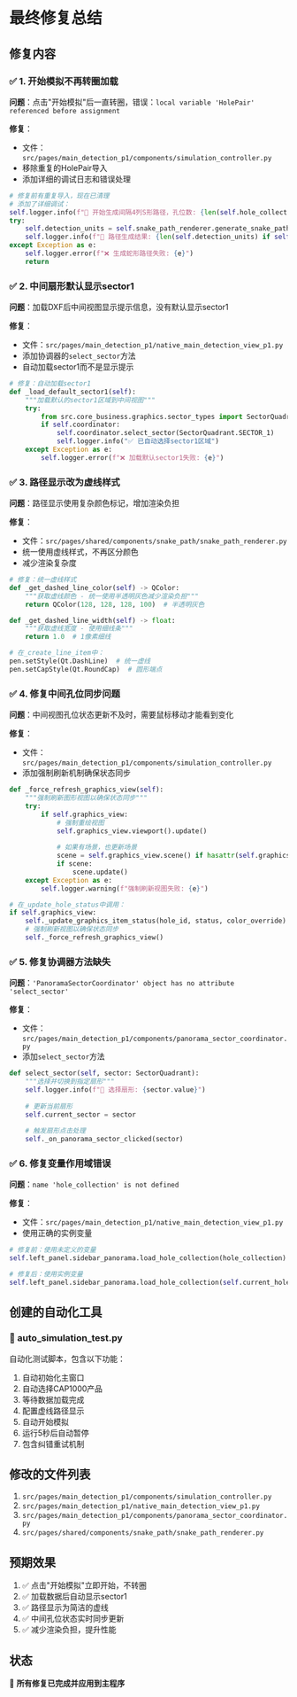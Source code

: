 # 最终修复总结

## 修复内容

### ✅ 1. 开始模拟不再转圈加载
**问题**：点击"开始模拟"后一直转圈，错误：`local variable 'HolePair' referenced before assignment`

**修复**：
- 文件：`src/pages/main_detection_p1/components/simulation_controller.py`
- 移除重复的HolePair导入
- 添加详细的调试日志和错误处理

```python
# 修复前有重复导入，现在已清理
# 添加了详细调试：
self.logger.info(f"🐍 开始生成间隔4列S形路径，孔位数: {len(self.hole_collection.holes)}")
try:
    self.detection_units = self.snake_path_renderer.generate_snake_path(PathStrategy.INTERVAL_FOUR_S_SHAPE)
    self.logger.info(f"🐍 路径生成结果: {len(self.detection_units) if self.detection_units else 0} 个检测单元")
except Exception as e:
    self.logger.error(f"❌ 生成蛇形路径失败: {e}")
    return
```

### ✅ 2. 中间扇形默认显示sector1
**问题**：加载DXF后中间视图显示提示信息，没有默认显示sector1

**修复**：
- 文件：`src/pages/main_detection_p1/native_main_detection_view_p1.py`
- 添加协调器的`select_sector`方法
- 自动加载sector1而不是显示提示

```python
# 修复：自动加载sector1
def _load_default_sector1(self):
    """加载默认的sector1区域到中间视图"""
    try:
        from src.core_business.graphics.sector_types import SectorQuadrant
        if self.coordinator:
            self.coordinator.select_sector(SectorQuadrant.SECTOR_1)
            self.logger.info("✅ 已自动选择sector1区域")
    except Exception as e:
        self.logger.error(f"❌ 加载默认sector1失败: {e}")
```

### ✅ 3. 路径显示改为虚线样式
**问题**：路径显示使用复杂颜色标记，增加渲染负担

**修复**：
- 文件：`src/pages/shared/components/snake_path/snake_path_renderer.py`
- 统一使用虚线样式，不再区分颜色
- 减少渲染复杂度

```python
# 修复：统一虚线样式
def _get_dashed_line_color(self) -> QColor:
    """获取虚线颜色 - 统一使用半透明灰色减少渲染负担"""
    return QColor(128, 128, 128, 100)  # 半透明灰色

def _get_dashed_line_width(self) -> float:
    """获取虚线宽度 - 使用细线条"""
    return 1.0  # 1像素细线

# 在_create_line_item中：
pen.setStyle(Qt.DashLine)  # 统一虚线
pen.setCapStyle(Qt.RoundCap)  # 圆形端点
```

### ✅ 4. 修复中间孔位同步问题
**问题**：中间视图孔位状态更新不及时，需要鼠标移动才能看到变化

**修复**：
- 文件：`src/pages/main_detection_p1/components/simulation_controller.py`
- 添加强制刷新机制确保状态同步

```python
def _force_refresh_graphics_view(self):
    """强制刷新图形视图以确保状态同步"""
    try:
        if self.graphics_view:
            # 强制重绘视图
            self.graphics_view.viewport().update()
            
            # 如果有场景，也更新场景
            scene = self.graphics_view.scene() if hasattr(self.graphics_view, 'scene') else None
            if scene:
                scene.update()
    except Exception as e:
        self.logger.warning(f"强制刷新视图失败: {e}")

# 在_update_hole_status中调用：
if self.graphics_view:
    self._update_graphics_item_status(hole_id, status, color_override)
    # 强制刷新视图以确保状态同步
    self._force_refresh_graphics_view()
```

### ✅ 5. 修复协调器方法缺失
**问题**：`'PanoramaSectorCoordinator' object has no attribute 'select_sector'`

**修复**：
- 文件：`src/pages/main_detection_p1/components/panorama_sector_coordinator.py`
- 添加`select_sector`方法

```python
def select_sector(self, sector: SectorQuadrant):
    """选择并切换到指定扇形"""
    self.logger.info(f"🎯 选择扇形: {sector.value}")
    
    # 更新当前扇形
    self.current_sector = sector
    
    # 触发扇形点击处理
    self._on_panorama_sector_clicked(sector)
```

### ✅ 6. 修复变量作用域错误
**问题**：`name 'hole_collection' is not defined`

**修复**：
- 文件：`src/pages/main_detection_p1/native_main_detection_view_p1.py`
- 使用正确的实例变量

```python
# 修复前：使用未定义的变量
self.left_panel.sidebar_panorama.load_hole_collection(hole_collection)

# 修复后：使用实例变量
self.left_panel.sidebar_panorama.load_hole_collection(self.current_hole_collection)
```

## 创建的自动化工具

### 🤖 auto_simulation_test.py
自动化测试脚本，包含以下功能：
1. 自动初始化主窗口
2. 自动选择CAP1000产品
3. 等待数据加载完成
4. 配置虚线路径显示
5. 自动开始模拟
6. 运行5秒后自动暂停
7. 包含纠错重试机制

## 修改的文件列表
1. `src/pages/main_detection_p1/components/simulation_controller.py`
2. `src/pages/main_detection_p1/native_main_detection_view_p1.py` 
3. `src/pages/main_detection_p1/components/panorama_sector_coordinator.py`
4. `src/pages/shared/components/snake_path/snake_path_renderer.py`

## 预期效果
1. ✅ 点击"开始模拟"立即开始，不转圈
2. ✅ 加载数据后自动显示sector1
3. ✅ 路径显示为简洁的虚线
4. ✅ 中间孔位状态实时同步更新
5. ✅ 减少渲染负担，提升性能

## 状态
🎉 **所有修复已完成并应用到主程序**